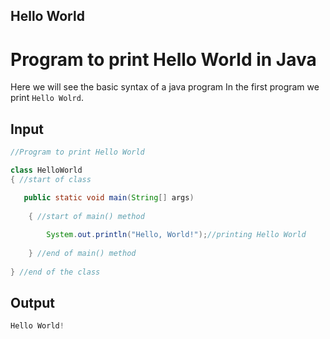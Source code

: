 ## Hello World
# Program to print Hello World in Java

Here we will see the basic syntax of a java program In the first program we print `Hello Wolrd`.

## Input


```java
//Program to print Hello World

class HelloWorld 
{ //start of class

   public static void main(String[] args) 
   
    { //start of main() method
    
        System.out.println("Hello, World!");//printing Hello World
        
    } //end of main() method
    
} //end of the class
```
## Output

```java
Hello World!
```
